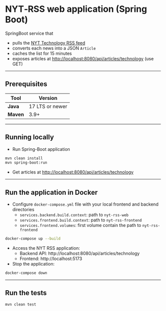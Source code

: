 # NYT‑RSS web application (Spring Boot)

SpringBoot service that

* pulls the [NYT Technology RSS feed](https://rss.nytimes.com/services/xml/rss/nyt/Technology.xml)
* converts each news into a JSON `Article`
* caches the list for 15 minutes
* exposes articles at [http://localhost:8080/api/articles/technology](http://localhost:8080/api/articles/technology) (use GET)

---

## Prerequisites

| Tool           | Version         |
|----------------|-----------------|
| **Java**       | 17 LTS or newer |
| **Maven**      | 3.9+            |

---

## Running locally

- Run Spring-Boot application
```bash
mvn clean install
mvn spring-boot:run
```
- Get articles at [http://localhost:8080/api/articles/technology](http://localhost:8080/api/articles/technology)

---

## Run the application in Docker

- Configure `docker-compose.yml` file with your local frontend and backend directories
  - `services.backend.build.context`: path to `nyt-rss-web`
  - `services.frontend.build.context`: path to `nyt-rss-frontend`
  - `services.frontend.volumes`: first volume contain the path to `nyt-rss-frontend`
```bash
docker-compose up --build
```
- Access the NYT RSS application:
    - Backend API: http://localhost:8080/api/articles/technology
    - Frontend: http://localhost:5173
- Stop the application:
```bash
docker-compose down
```
---

## Run the tests

```bash
mvn clean test
```
